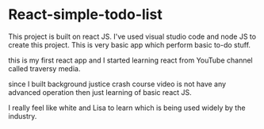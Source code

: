 # React-simple-todo-list

This project is built on react JS. I've used visual studio code and node JS to create this project. This is very basic app which perform basic to-do stuff.

this is my first react app and I started learning react from YouTube channel called traversy media.

since I built background justice crash course video is not have any advanced operation then just learning of basic react JS.

I really feel like white and Lisa to learn which is being used widely by the industry.

